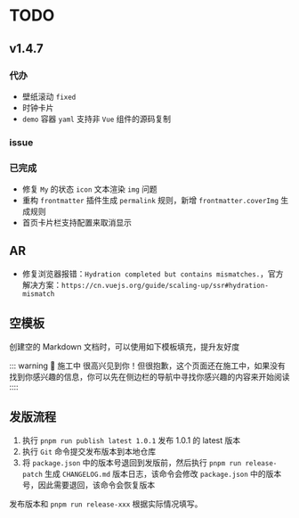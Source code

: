 # TODO

## v1.4.7

### 代办

- 壁纸滚动 `fixed`
- 时钟卡片
- `demo` 容器 `yaml` 支持非 `Vue` 组件的源码复制

### issue

### 已完成

- 修复 `My` 的状态 `icon` 文本渲染 `img` 问题
- 重构 `frontmatter` 插件生成 `permalink` 规则，新增 `frontmatter.coverImg` 生成规则
- 首页卡片栏支持配置来取消显示

## AR

- 修复浏览器报错：`Hydration completed but contains mismatches.`，官方解决方案：`https://cn.vuejs.org/guide/scaling-up/ssr#hydration-mismatch`

## 空模板

创建空的 Markdown 文档时，可以使用如下模板填充，提升友好度

::: warning 🚧 施工中
很高兴见到你！但很抱歉，这个页面还在施工中，如果没有找到你感兴趣的信息，你可以先在侧边栏的导航中寻找你感兴趣的内容来开始阅读
::::

## 发版流程

1. 执行 `pnpm run publish latest 1.0.1` 发布 1.0.1 的 latest 版本
2. 执行 `Git` 命令提交发布版本到本地仓库
3. 将 `package.json` 中的版本号退回到发版前，然后执行 `pnpm run release-patch` 生成 `CHANGELOG.md` 版本日志，该命令会修改 `package.json` 中的版本号，因此需要退回，该命令会恢复版本

发布版本和 `pnpm run release-xxx` 根据实际情况填写。
